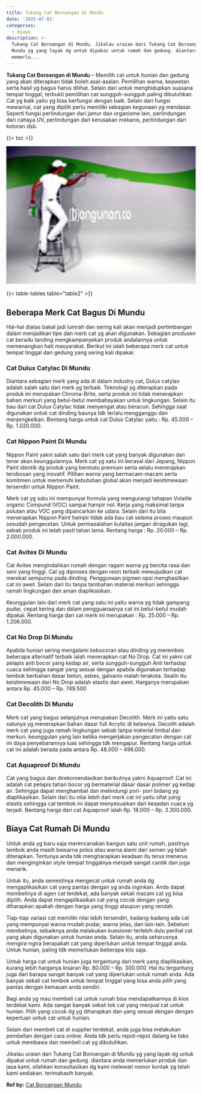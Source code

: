 ```yaml
---
title: Tukang Cat Boroangan di Mundu
date: '2025-07-01'
categories:
  - biaya
description: >-
  Tukang Cat Boroangan di Mundu. Jikalau uraian dari Tukang Cat Boroangan di
  Mundu yg yang layak dg untuk dipakai untuk rumah dan gedung. diantara anda
  memerlu...
---
```


**Tukang Cat Boroangan di Mundu** – Memilih cat untuk hunian dan gedung yang akan diterapkan tidak boleh asal-asalan. Pemilihan warna, keawetan serta hasil yg bagus harus dilihat. Selain dari untuk menghidupkan suasana tempat tinggal, terbukti pemilihan cat sungguh-sungguh paling dibutuhkan. Cat yg baik yaitu yg bisa berfungsi dengan baik. Selain dari fungsi mewarnai, cat yang dipilih perlu memiliki sebagian kegunaan yg mendasar. Seperti fungsi perlindungan dari jamur dan organisme lain, perlindungan dari cahaya UV, perlindungan dari kerusakan mekanis, perlindungan dari kotoran dsb.

{{< toc >}}

![Tukang Cat Boroangan di Mundu](/images/jasa-cat-murah15.png)

{{< table-tables table="table2" >}}

## Beberapa Merk Cat Bagus Di Mundu

Hal-hal diatas bakal jadi lumrah dan sering kali akan menjadi pertimbangan dalam menjadikan tipe dan merk cat yg akan digunakan. Sebagian produsen cat beradu tanding mengkampanyekan produk andalannya untuk memenangkan hati masyarakat. Berikut ini ialah beberapa merk cat untuk tempat tinggal dan gedung yang sering kali dipakai:

### Cat Dulux Catylac Di Mundu

Diantara sebagian merk yang ada di dalam industry cat, Dulux catylax adalah salah satu dari merk yg terbaik. Teknologi yg diterapkan pada produk ini merupakan Chroma-Brite, serta produk ini tidak menerapkan bahan merkuri yang betul-betul membahayakan untuk lingkungan. Selain itu bau dari cat Dulux Catylac tidak menyengat atau beracun. Sehingga saat digunakan untuk cat dinding baunya tdk terlalu mengganggu dan menjengkelkan. Bentang harga untuk cat Dulux Catylac yaitu : Rp. 45.000 – Rp. 1.020.000.

### Cat Nippon Paint Di Mundu

Nippon Paint yakni salah satu dari merk cat yang banyak digunakan dan tenar akan keunggulannya. Merk cat yg satu ini berasal dari Jepang, Nippon Paint identik dg produk yang bermutu premium serta selalu menerapkan terobosan yang inovatif. Pilihan warna yang bermacam-macam serta komitmen untuk memenuhi kebutuhan global akan menjadi keistimewaan tersendiri untuk Nippon Paint.

Merk cat yg satu ini mempunyai formula yang mengurangi tahapan Volatile organic Compund (VOC) sampai hampir nol. Kerja yang maksimal tanpa polutan atau VOC yang dipancarkan ke udara. Selain dari itu bila menerapkan Nippon Paint hampir tidak ada bau cat selama proses maupun sesudah pengecetan. Untuk permasalahan kulaitas jangan diragukan lagi, sebab produk ini telah pasti tahan lama. Rentang harga : Rp. 20.000 – Rp. 2.000.000.

### Cat Avitex Di Mundu

Cat Avitex mengindahkan rumah dengan ragam warna yg bercita rasa dan seni yang tinggi. Cat yg diproses dengan resin terbaik mewujudkan cat merekat sempurna pada dinding. Penggunaan pigmen opsi menghasilkan cat ini awet. Selain dari itu tanpa tambahan material merkuri sehingga ramah lingkungan dan aman diaplikasikan.

Keunggulan lain dari merk cat yang satu ini yaitu warna yg tidak gampang pudar, cepat kering dan dalam pengguanaanya cat ini betul-betul mudah dipakai. Rentang harga dari cat merk ini merupakan : Rp. 25.000 – Rp. 1.206.000.

### Cat No Drop Di Mundu

Apabila hunian sering mengalami kebocoran atau dinding yg merembes beberapa alternatif terbaik ialah menerapkan cat No Drop. Cat ini yakni cat pelapis anti bocor yang kedap air, serta sungguh-sungguh Anti terhadap cuaca sehingga sangat yang sesuai dengan apabila digunakan terhadap tembok berbahan dasar beton, asbes, galvanis malah terakota. Sealin itu keistimewaan dari No Drop adalah elastis dan awet. Harganya merupakan antara Rp. 45.000 – Rp. 749.500

### Cat Decolith Di Mundu

Merk cat yang bagus selanjutnya merupakan Decolith. Merk ini yaitu satu satunya yg menerapkan bahan dasar full Acrylic di kelasnya. Decolih adalah merk cat yang juga ramah lingkungan sebab tanpa material timbal dan merkuri. keunggulan yang lain ketika mengerjakan pengecatan dengan cat ini daya penyebarannya luas sehingga tdk mengapur. Rentang harga untuk cat ini adalah berada pada antara Rp. 48.000 – 496.000.

### Cat Aquaproof Di Mundu

Cat yang bagus dan direkomendasikan berikutnya yakni Aquaproof. Cat ini adalah cat pelapis tahan bocor yg bermaterial dasar dasar polimer yg kedap air. Sehingga dapat menghambat dan melindungi pori- pori bidang yg diaplikasikan. Selain dari itu nilai lebih dari merk cat ini yaitu sifat yang elastis sehingga cat tembok ini dapat menyesuaikan dari keaadan cuaca yg terjadi. Bentang harga dari cat Aquaproof ialah Rp. 18.000 – Rp. 3.300.000.

## Biaya Cat Rumah Di Mundu

Untuk anda yg baru saja merencanakan bangun satu unit rumah, pastinya tembok anda masih bewarna polos atau warna alami dari semen yg telah diterapkan. Tentunya anda tdk mengharapkan keadaan itu terus menerus dan menginginkan style tempat tinggalnya menjadi sangat cantik dan juga menarik.

Untuk itu, anda semestinya mengecat untuk rumah anda dg mengaplikasikan cat yang pantas dengan yg anda inginkan. Anda dapat membelinya di agen cat terdekat, ada banyak sekali macam cat yg bisa dipilih. Anda dapat mengaplikasikan cat yang cocok dengan yang diharapkan apakah dengan harga yang tinggi ataupun yang rendah.

Tiap-tiap variasi cat memiliki nilai lebih tersendiri, kadang-kadang ada cat yang mempunyai warna mudah pudar, warna jelas, dan lain-lain. Sebelum membelinya, sebaiknya anda melakukan kuesioner terlebih dulu perihal cat yang akan digunakan untuk hunian anda. Selain itu, anda seharusnya mengira-ngira berapakah cat yang diperlukan untuk tempat tinggal anda. Untuk hunian, paling tdk memerlukan beberapa kilo saja.

Untuk harga cat untuk hunian juga tergantung dari merk yang diaplikasikan, kurang lebih harganya kisaran Rp. 80.000 – Rp. 300.000. Hal itu tergantung juga dari barapa sangat banyak cat yang diperlukan untuk rumah anda. Ada banyak sekali cat tembok untuk tempat tinggal yang bisa anda pilih yang pantas dengan kemauan anda sendiri.

Bagi anda yg mau membeli cat untuk rumah bisa mendapatkannya di kios terdekat kami. Ada sangat banyak sekali tok cat yang menjual cat untuk hunian. Pilih yang cocok dg yg diharapkan dan yang sesuai dengan dengan keperluan untuk cat untuk hunian.

Selain dari membeli cat di supplier terdekat, anda juga bisa melakukan pembelian dengan cara online. Anda tdk perlu repot-repot datang ke toko untuk membawa dan membeli cat yg dibutuhkan.

Jikalau uraian dari Tukang Cat Boroangan di Mundu yg yang layak dg untuk dipakai untuk rumah dan gedung. diantara anda memerlukan produk dan jasa kami, silahkan konsultasikan dg kami melewati nomor kontak yg telah kami sediakan. terimakasih banyak.

**Ref by:** [Cat Boroangan Mundu](https://id.wikipedia.org/wiki/Cat)
